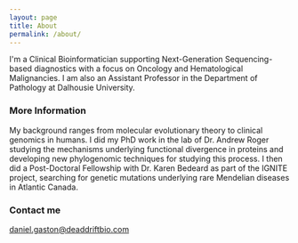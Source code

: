 ```yaml
---
layout: page
title: About
permalink: /about/
---
```


I'm a Clinical Bioinformatician supporting Next-Generation Sequencing-based
diagnostics with a focus on Oncology and Hematological Malignancies. I am also an
Assistant Professor in the Department of Pathology at Dalhousie University.

### More Information

My background ranges from molecular evolutionary theory to clinical genomics in
humans. I did my PhD work in the lab of Dr. Andrew Roger studying the mechanisms
underlying functional divergence in proteins and developing new phylogenomic
techniques for studying this process. I then did a Post-Doctoral Fellowship with
Dr. Karen Bedeard as part of the IGNITE project, searching for genetic mutations
underlying rare Mendelian diseases in Atlantic Canada. 

### Contact me

[daniel.gaston@deaddriftbio.com](mailto:daniel.gaston@deaddriftbio.com)
